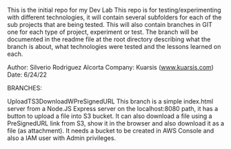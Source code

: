 This is the initial repo for my Dev Lab
This repo is for testing/experimenting with different technologies, it will contain several subfolders for each of the sub projects that are being tested.
This will also contain branches in GIT one for each type of project, experiment or test. The branch will be documented in the readme file at the root directory describing what the branch is about, what technologies were tested and the lessons learned on each.

Author: Silverio Rodriguez Alcorta
Company: Kuarsis (www.kuarsis.com)
Date: 6/24/22

BRANCHES:

UploadTS3DownloadWPreSignedURL
This branch is a simple index.html server from a Node.JS Express server on the localhost:8080 path, it has a button to upload a file into S3 bucket. It can also download a file using a PreSignedURL link from S3, show it in the browser and also download it as a file (as attachment). It needs a bucket to be created in AWS Console and also a IAM user with Admin privileges.
